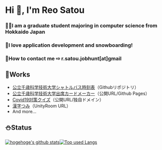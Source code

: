 <h1 align="left">Hi 👋, I'm Reo Satou</h1>
<h3 align="left">👨‍🎓I am a graduate student majoring in computer science from Hokkaido Japan</h3>
<h3 align="left">📱I love application development and snowboarding!</h3>
<h3 align="left">📩How to contact me ⇨ r.satou.jobhunt[at]gmail</h3>

<h2 align="left">🌳Works</h2>
<ul>
  <li><a href=https://github.com/Reo-Satooooo/cist-bus-timetable-searcher>公立千歳科学技術大学シャトルバス時刻表</a>（Githubリポジトリ）</li>
  <li><a href=https://reo-satooooo.github.io/attendance-card/>公立千歳科学技術大学出席カードメーカー</a>（公開URL/Github Pages）</li>
  <li><a href=https://covid19quiz.com/>Covid19対策クイズ</a>（公開URL/独自ドメイン）</li>
  <li><a href=https://unityroom.com/games/kanjitumi>漢字つみ</a>（UnityRoom URL）</li>
  <li>And more...</li>
</ul>

<h2 align="left">⛄️Status</h2>

[![hogehoge's github stats](https://github-readme-stats.vercel.app/api?username=Reo-Satooooo&hide=contribs&count_private=true&show_icons=true&theme=tokyonight)](https://github.com/Reo-Satooooo/)[![Top used Langs](https://github-readme-stats.vercel.app/api/top-langs/?username=Reo-Satooooo&layout=compact&theme=tokyonight)](https://github.com/Reo-Satooooo/)





